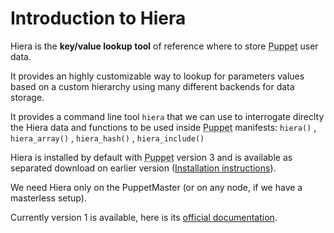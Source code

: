            
       
<h1>Introduction to Hiera</h1>
       
                            
<p>Hiera is the <strong>key/value lookup tool</strong> of reference where to store <abbr title="Puppet automation tool">Puppet</abbr> user data.</p>
<p>It provides an highly customizable way to lookup for parameters values based on a custom hierarchy using many different backends for data storage.</p>
<p>It provides a command line tool <code><span class="java_plain">hiera</span></code> that we can use to interrogate direclty the Hiera data and functions to be used inside <abbr title="Puppet automation tool">Puppet</abbr> manifests: <code><span class="java_plain">hiera</span><span class="java_separator">()</span><span class="java_plain"></span></code> , <code><span class="java_plain">hiera_array</span><span class="java_separator">()</span><span class="java_plain"></span></code> , <code><span class="java_plain">hiera_hash</span><span class="java_separator">()</span><span class="java_plain"></span></code> , <code><span class="java_plain">hiera_include</span><span class="java_separator">()</span><span class="java_plain"></span></code></p>
<p>Hiera is installed by default with <abbr title="Puppet automation tool">Puppet</abbr> version 3 and is available as separated download on earlier version (<a href="http://docs.puppetlabs.com/hiera/1/installing.html">Installation instructions</a>).</p>
<p>We need Hiera only on the PuppetMaster (or on any node, if we have a masterless setup).</p>
<p>Currently version 1 is available, here is its <a href="http://docs.puppetlabs.com/hiera/1/">official documentation</a>.</p>
  
     
